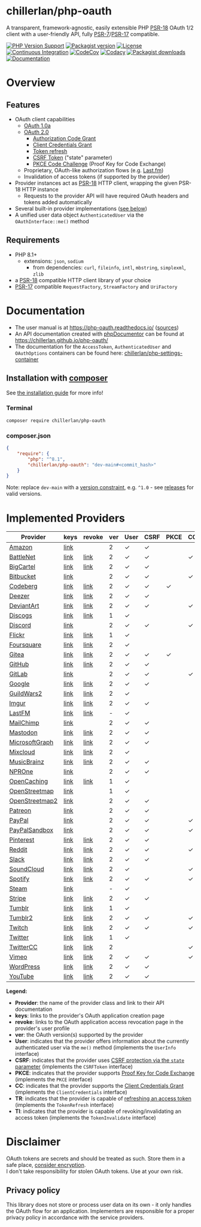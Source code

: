 # chillerlan/php-oauth

A transparent, framework-agnostic, easily extensible PHP [PSR-18](https://www.php-fig.org/psr/psr-18/) OAuth 1/2 client with a user-friendly API, fully [PSR-7](https://www.php-fig.org/psr/psr-7/)/[PSR-17](https://www.php-fig.org/psr/psr-17/) compatible.


[![PHP Version Support][php-badge]][php]
[![Packagist version][packagist-badge]][packagist]
[![License][license-badge]][license]
[![Continuous Integration][gh-action-badge]][gh-action]
[![CodeCov][coverage-badge]][coverage]
[![Codacy][codacy-badge]][codacy]
[![Packagist downloads][downloads-badge]][downloads]
[![Documentation][readthedocs-badge]][readthedocs]

[php-badge]: https://img.shields.io/packagist/php-v/chillerlan/php-oauth?logo=php&color=8892BF&logoColor=fff
[php]: https://www.php.net/supported-versions.php
[packagist-badge]: https://img.shields.io/packagist/v/chillerlan/php-oauth.svg?logo=packagist&logoColor=fff
[packagist]: https://packagist.org/packages/chillerlan/php-oauth
[license-badge]: https://img.shields.io/github/license/chillerlan/php-oauth.svg
[license]: https://github.com/chillerlan/php-oauth/blob/main/LICENSE
[coverage-badge]: https://img.shields.io/codecov/c/github/chillerlan/php-oauth.svg?logo=codecov&logoColor=fff
[coverage]: https://codecov.io/github/chillerlan/php-oauth
[codacy-badge]: https://img.shields.io/codacy/grade/2e83b9167e5a41dba8af4b928ffa13ac?logo=codacy&logoColor=fff
[codacy]: https://app.codacy.com/gh/chillerlan/php-oauth/dashboard
[downloads-badge]: https://img.shields.io/packagist/dt/chillerlan/php-oauth.svg?logo=packagist&logoColor=fff
[downloads]: https://packagist.org/packages/chillerlan/php-oauth/stats
[gh-action-badge]: https://img.shields.io/github/actions/workflow/status/chillerlan/php-oauth/ci.yml?branch=main&logo=github&logoColor=fff
[gh-action]: https://github.com/chillerlan/php-oauth/actions/workflows/ci.yml?query=branch%3Amain
[readthedocs-badge]: https://img.shields.io/readthedocs/php-oauth/main?logo=readthedocs&logoColor=fff
[readthedocs]: https://php-oauth.readthedocs.io/en/main/


# Overview

## Features

- OAuth client capabilities
  - [OAuth 1.0a](https://oauth.net/core/1.0a/)
  - [OAuth 2.0](https://oauth.net/2/)
    - [Authorization Code Grant](https://datatracker.ietf.org/doc/html/rfc6749#section-4.1)
    - [Client Credentials Grant](https://datatracker.ietf.org/doc/html/rfc6749#section-4.4)
    - [Token refresh](https://datatracker.ietf.org/doc/html/rfc6749#section-1.5)
    - [CSRF Token](https://datatracker.ietf.org/doc/html/rfc6749#section-10.12) ("state" parameter)
    - [PKCE Code Challenge](https://datatracker.ietf.org/doc/html/rfc7636) (Proof Key for Code Exchange)
  - Proprietary, OAuth-like authorization flows (e.g. [Last.fm](https://www.last.fm/api/authentication))
  - Invalidation of access tokens (if supported by the provider)
- Provider instances act as [PSR-18](https://www.php-fig.org/psr/psr-18/) HTTP client, wrapping the given PSR-18 HTTP instance
  - Requests to the provider API will have required OAuth headers and tokens added automatically
- Several built-in provider implementations ([see below](#implemented-providers))
- A unified user data object `AuthenticatedUser` via the `OAuthInterface::me()` method


## Requirements

- PHP 8.1+
	- extensions: `json`, `sodium`
      - from dependencies: `curl`, `fileinfo`, `intl`, `mbstring`, `simplexml`, `zlib`
- a [PSR-18](https://www.php-fig.org/psr/psr-18/) compatible HTTP client library of your choice
- [PSR-17](https://www.php-fig.org/psr/psr-17/) compatible `RequestFactory`, `StreamFactory` and `UriFactory`


# Documentation

- The user manual is at https://php-oauth.readthedocs.io/ ([sources](https://github.com/chillerlan/php-oauth/tree/main/docs))
- An API documentation created with [phpDocumentor](https://www.phpdoc.org/) can be found at https://chillerlan.github.io/php-oauth/
- The documentation for the `AccessToken`, `AuthenticatedUser` and `OAuthOptions` containers can be found here: [chillerlan/php-settings-container](https://github.com/chillerlan/php-settings-container#readme)


## Installation with [composer](https://getcomposer.org)

See [the installation guide](https://php-oauth.readthedocs.io/en/main/Basics/Installation.html) for more info!


### Terminal

```
composer require chillerlan/php-oauth
```


### composer.json

```json
{
	"require": {
		"php": "^8.1",
		"chillerlan/php-oauth": "dev-main#<commit_hash>"
	}
}
```

Note: replace `dev-main` with a [version constraint](https://getcomposer.org/doc/articles/versions.md#writing-version-constraints), e.g. `^1.0` - see [releases](https://github.com/chillerlan/php-oauth/releases) for valid versions.


# Implemented Providers

<!-- TABLE-START -->
<!-- this table is auto-created via /examples/create-description.php -->

| Provider | keys | revoke | ver | User | CSRF | PKCE | CC | TR | TI |
|----------|------|--------|-----|------|------|------|----|----|----|
| [Amazon](https://developer.amazon.com/docs/login-with-amazon/web-docs.html) | [link](https://developer.amazon.com/loginwithamazon/console/site/lwa/overview.html) |  | 2 | ✓ | ✓ |  |  | ✓ |  |
| [BattleNet](https://develop.battle.net/documentation) | [link](https://develop.battle.net/access/clients) | [link](https://account.blizzard.com/connections) | 2 | ✓ | ✓ |  | ✓ |  |  |
| [BigCartel](https://developers.bigcartel.com/api/v1) | [link](https://bigcartel.wufoo.com/forms/big-cartel-api-application/) | [link](https://my.bigcartel.com/account) | 2 | ✓ | ✓ |  |  |  | ✓ |
| [Bitbucket](https://developer.atlassian.com/bitbucket/api/2/reference/) | [link](https://developer.atlassian.com/apps/) |  | 2 | ✓ | ✓ |  | ✓ | ✓ |  |
| [Codeberg](https://codeberg.org/api/swagger) | [link](https://codeberg.org/user/settings/applications) | [link](https://codeberg.org/user/settings/applications) | 2 | ✓ | ✓ | ✓ |  | ✓ |  |
| [Deezer](https://developers.deezer.com/api) | [link](https://developers.deezer.com/myapps) | [link](https://www.deezer.com/account/apps) | 2 | ✓ | ✓ |  |  |  |  |
| [DeviantArt](https://www.deviantart.com/developers/) | [link](https://www.deviantart.com/developers/apps) | [link](https://www.deviantart.com/settings/applications) | 2 | ✓ | ✓ |  | ✓ | ✓ | ✓ |
| [Discogs](https://www.discogs.com/developers/) | [link](https://www.discogs.com/settings/developers) | [link](https://www.discogs.com/settings/applications) | 1 | ✓ |  |  |  |  |  |
| [Discord](https://discord.com/developers/) | [link](https://discordapp.com/developers/applications/) |  | 2 | ✓ | ✓ |  | ✓ | ✓ | ✓ |
| [Flickr](https://www.flickr.com/services/api/) | [link](https://www.flickr.com/services/apps/create/) | [link](https://www.flickr.com/services/auth/list.gne) | 1 | ✓ |  |  |  |  |  |
| [Foursquare](https://location.foursquare.com/developer/reference/foursquare-apis-overview) | [link](https://foursquare.com/developers/apps) | [link](https://foursquare.com/settings/connections) | 2 | ✓ |  |  |  |  |  |
| [Gitea](https://docs.gitea.com/api/1.20/) | [link](https://gitea.com/user/settings/applications) | [link](https://gitea.com/user/settings/applications) | 2 | ✓ | ✓ | ✓ |  | ✓ |  |
| [GitHub](https://docs.github.com/rest) | [link](https://github.com/settings/developers) | [link](https://github.com/settings/applications) | 2 | ✓ | ✓ |  |  | ✓ |  |
| [GitLab](https://docs.gitlab.com/ee/api/rest/) | [link](https://gitlab.com/profile/applications) |  | 2 | ✓ | ✓ |  | ✓ | ✓ |  |
| [Google](https://developers.google.com/oauthplayground/) | [link](https://console.developers.google.com/apis/credentials) | [link](https://myaccount.google.com/connections) | 2 | ✓ | ✓ |  |  |  |  |
| [GuildWars2](https://wiki.guildwars2.com/wiki/API:Main) | [link](https://account.arena.net/applications) | [link](https://account.arena.net/applications) | 2 | ✓ |  |  |  |  |  |
| [Imgur](https://apidocs.imgur.com) | [link](https://api.imgur.com/oauth2/addclient) | [link](https://imgur.com/account/settings/apps) | 2 | ✓ | ✓ |  |  | ✓ |  |
| [LastFM](https://www.last.fm/api/) | [link](https://www.last.fm/api/account/create) | [link](https://www.last.fm/settings/applications) | - | ✓ |  |  |  |  |  |
| [MailChimp](https://mailchimp.com/developer/) | [link](https://admin.mailchimp.com/account/oauth2/) |  | 2 | ✓ | ✓ |  |  |  |  |
| [Mastodon](https://docs.joinmastodon.org/api/) | [link](https://mastodon.social/settings/applications) | [link](https://mastodon.social/oauth/authorized_applications) | 2 | ✓ | ✓ |  |  | ✓ |  |
| [MicrosoftGraph](https://learn.microsoft.com/graph/overview) | [link](https://aad.portal.azure.com/#blade/Microsoft_AAD_IAM/ActiveDirectoryMenuBlade/RegisteredApps) | [link](https://account.live.com/consent/Manage) | 2 | ✓ | ✓ |  |  |  |  |
| [Mixcloud](https://www.mixcloud.com/developers/) | [link](https://www.mixcloud.com/developers/create/) | [link](https://www.mixcloud.com/settings/applications/) | 2 | ✓ |  |  |  |  |  |
| [MusicBrainz](https://musicbrainz.org/doc/Development) | [link](https://musicbrainz.org/account/applications) | [link](https://musicbrainz.org/account/applications) | 2 | ✓ | ✓ |  |  | ✓ | ✓ |
| [NPROne](https://dev.npr.org/api/) | [link](https://dev.npr.org/console) |  | 2 | ✓ | ✓ |  |  | ✓ | ✓ |
| [OpenCaching](https://www.opencaching.de/okapi/) | [link](https://www.opencaching.de/okapi/signup.html) | [link](https://www.opencaching.de/okapi/apps/) | 1 | ✓ |  |  |  |  |  |
| [OpenStreetmap](https://wiki.openstreetmap.org/wiki/API) | [link](https://www.openstreetmap.org/user/{USERNAME}/oauth_clients) |  | 1 | ✓ |  |  |  |  |  |
| [OpenStreetmap2](https://wiki.openstreetmap.org/wiki/API) | [link](https://www.openstreetmap.org/oauth2/applications) |  | 2 | ✓ | ✓ |  |  |  |  |
| [Patreon](https://docs.patreon.com/) | [link](https://www.patreon.com/portal/registration/register-clients) |  | 2 | ✓ | ✓ |  |  | ✓ |  |
| [PayPal](https://developer.paypal.com/docs/connect-with-paypal/reference/) | [link](https://developer.paypal.com/developer/applications/) |  | 2 | ✓ | ✓ |  | ✓ | ✓ |  |
| [PayPalSandbox](https://developer.paypal.com/docs/connect-with-paypal/reference/) | [link](https://developer.paypal.com/developer/applications/) |  | 2 | ✓ | ✓ |  | ✓ | ✓ |  |
| [Pinterest](https://developers.pinterest.com/docs/) | [link](https://developers.pinterest.com/apps/) | [link](https://www.pinterest.com/settings/security) | 2 | ✓ | ✓ |  |  | ✓ |  |
| [Reddit](https://www.reddit.com/dev/api) | [link](https://www.reddit.com/prefs/apps/) | [link](https://www.reddit.com/settings/privacy) | 2 | ✓ | ✓ |  | ✓ | ✓ | ✓ |
| [Slack](https://api.slack.com) | [link](https://api.slack.com/apps) | [link](https://slack.com/apps/manage) | 2 | ✓ | ✓ |  |  |  |  |
| [SoundCloud](https://developers.soundcloud.com/) | [link](https://soundcloud.com/you/apps) | [link](https://soundcloud.com/settings/connections) | 2 | ✓ |  |  | ✓ | ✓ |  |
| [Spotify](https://developer.spotify.com/documentation/web-api/) | [link](https://developer.spotify.com/dashboard) | [link](https://www.spotify.com/account/apps/) | 2 | ✓ | ✓ |  | ✓ | ✓ |  |
| [Steam](https://developer.valvesoftware.com/wiki/Steam_Web_API) | [link](https://steamcommunity.com/dev/apikey) |  | - | ✓ |  |  |  |  |  |
| [Stripe](https://stripe.com/docs/api) | [link](https://dashboard.stripe.com/apikeys) | [link](https://dashboard.stripe.com/account/applications) | 2 | ✓ | ✓ |  |  | ✓ | ✓ |
| [Tumblr](https://www.tumblr.com/docs/en/api/v2) | [link](https://www.tumblr.com/oauth/apps) | [link](https://www.tumblr.com/settings/apps) | 1 | ✓ |  |  |  |  |  |
| [Tumblr2](https://www.tumblr.com/docs/en/api/v2) | [link](https://www.tumblr.com/oauth/apps) | [link](https://www.tumblr.com/settings/apps) | 2 | ✓ | ✓ |  | ✓ | ✓ |  |
| [Twitch](https://dev.twitch.tv/docs/api/reference/) | [link](https://dev.twitch.tv/console/apps/create) | [link](https://www.twitch.tv/settings/connections) | 2 | ✓ | ✓ |  | ✓ | ✓ | ✓ |
| [Twitter](https://developer.twitter.com/docs) | [link](https://developer.twitter.com/apps) | [link](https://twitter.com/settings/applications) | 1 | ✓ |  |  |  |  |  |
| [TwitterCC](https://developer.twitter.com/en/docs/basics/authentication/overview/application-only) | [link](https://developer.twitter.com/apps) | [link](https://twitter.com/settings/applications) | 2 |  |  |  | ✓ |  |  |
| [Vimeo](https://developer.vimeo.com) | [link](https://developer.vimeo.com/apps) | [link](https://vimeo.com/settings/apps) | 2 | ✓ | ✓ |  | ✓ |  | ✓ |
| [WordPress](https://developer.wordpress.com/docs/api/) | [link](https://developer.wordpress.com/apps/) | [link](https://wordpress.com/me/security/connected-applications) | 2 | ✓ | ✓ |  |  |  |  |
| [YouTube](https://developers.google.com/oauthplayground/) | [link](https://console.developers.google.com/apis/credentials) | [link](https://myaccount.google.com/connections) | 2 | ✓ | ✓ |  |  |  |  |

**Legend:**
- **Provider**: the name of the provider class and link to their API documentation
- **keys**: links to the provider's OAuth application creation page
- **revoke**: links to the OAuth application access revocation page in the provider's user profile
- **ver**: the OAuth version(s) supported by the provider
- **User**: indicates that the provider offers information about the currently authenticated user via the `me()` method (implements the `UserInfo` interface)
- **CSRF**: indicates that the provider uses [CSRF protection via the `state` parameter](https://datatracker.ietf.org/doc/html/rfc6749#section-10.12) (implements the `CSRFToken` interface)
- **PKCE**: indicates that the provider supports [Proof Key for Code Exchange](https://datatracker.ietf.org/doc/html/rfc7636) (implements the `PKCE` interface)
- **CC**: indicates that the provider supports the [Client Credentials Grant](https://datatracker.ietf.org/doc/html/rfc6749#section-4.4) (implements the `ClientCredentials` interface)
- **TR**: indicates that the provider is capable of [refreshing an access token](https://datatracker.ietf.org/doc/html/rfc6749#section-10.4) (implements the `TokenRefresh` interface)
- **TI**: indicates that the provider is capable of revoking/invalidating an access token (implements the `TokenInvalidate` interface)
<!-- TABLE_END -->


# Disclaimer
OAuth tokens are secrets and should be treated as such. Store them in a safe place,
[consider encryption](http://php.net/manual/book.sodium.php). <br/>
I don't take responsibility for stolen OAuth tokens. Use at your own risk.

## Privacy policy

This library does not store or process user data on its own - it only handles the OAuth flow for an application.
Implementers are responsible for a proper privacy policy in accordance with the service providers.
